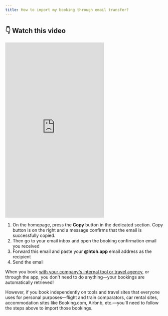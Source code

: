 ```yaml
---
title: How to import my booking through email transfer?
---
```


## **👇 Watch this video**

<iframe 
width="315" height="560"
class="youtube-short"
src="https://www.youtube.com/embed/SfOAto0k-bY?si=acEVebuMJEbz3zXp&rel=0"
title="Email parsing"
frameborder="0"
allow="accelerometer; autoplay; clipboard-write; encrypted-media; gyroscope; picture-in-picture; web-share"
allowfullscreen></iframe>

1. On the homepage, press the **Copy** button in the dedicated section. Copy button is on the right and a message confirms that the email is successfully copied.
2. Then go to your email inbox and open the booking confirmation email you received
3. Forward this email and paste your **@htoh.app** email address as the recipient
4. Send the email

When you book [with your company's internal tool or travel agency](/en/htoh-trip-connect/bookings-from-agency), or through the app, you don't need to do anything—your bookings are automatically retrieved!

However, if you book independently on tools and travel sites that everyone uses for personal purposes—flight and train comparators, car rental sites, accommodation sites like Booking.com, Airbnb, etc.—you'll need to follow the steps above to import those bookings.